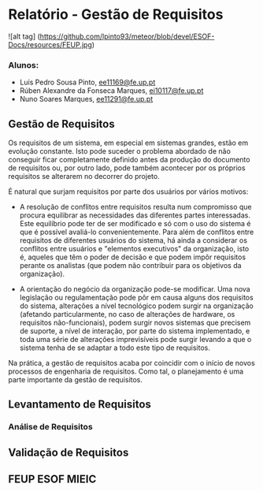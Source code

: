 # Relatório - Gestão de Requisitos

![alt tag] (https://github.com/lpinto93/meteor/blob/devel/ESOF-Docs/resources/FEUP.jpg)

### Alunos:
* Luís Pedro Sousa Pinto, ee11169@fe.up.pt
* Rúben Alexandre da Fonseca Marques, ei10117@fe.up.pt 
* Nuno Soares Marques, ee11291@fe.up.pt

## Gestão de Requisitos

Os requisitos de um sistema, em especial em sistemas grandes, estão em evolução constante. Isto pode suceder o problema abordado de não conseguir ficar completamente definido antes da produção do documento de requisitos ou, por outro lado, pode também acontecer por os próprios requisitos se alterarem no decorrer do projeto.

É natural que surjam requisitos por parte dos usuários por vários motivos:

* A resolução de conflitos entre requisitos resulta num compromisso que procura equilibrar as necessidades das diferentes partes interessadas. Este equilíbrio pode ter de ser modificado e só com o uso do sistema é que é possível avaliá-lo convenientemente. Para além de conflitos entre requisitos de diferentes usuários do sistema, há ainda a considerar os conflitos entre usuários e "elementos executivos" da organização, isto é, aqueles que têm o poder de decisão e que podem impôr requisitos perante os analistas (que podem não contribuir para os objetivos da organização).

* A orientação do negócio da organização pode-se modificar. Uma nova legislação ou regulamentação pode pôr em causa alguns dos requisitos do sistema, alterações a nível tecnológico podem surgir na organização (afetando particularmente, no caso de alterações de hardware, os requisitos não-funcionais), podem surgir novos sistemas que precisem de suporte, a nível de interação, por parte do sistema implementado, e toda uma série de alterações imprevisíveis pode surgir levando a que o sistema tenha de se adaptar a todo este tipo de requisitos.

Na prática, a gestão de requisitos acaba por coincidir com o início de novos processos de engenharia de requisitos. Como tal, o planejamento é uma parte importante da gestão de requisitos.

## Levantamento de Requisitos

### Análise de Requisitos

## Validação de Requisitos

## FEUP ESOF MIEIC 
